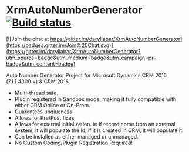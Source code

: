 # XrmAutoNumberGenerator [![Build status](https://ci.appveyor.com/api/projects/status/1j4bb156pusom4i2?svg=true)](https://ci.appveyor.com/project/daryllabar/xrmautonumbergenerator)

[![Join the chat at https://gitter.im/daryllabar/XrmAutoNumberGenerator](https://badges.gitter.im/Join%20Chat.svg)](https://gitter.im/daryllabar/XrmAutoNumberGenerator?utm_source=badge&utm_medium=badge&utm_campaign=pr-badge&utm_content=badge)

Auto Number Generator Project for Microsoft Dynamics CRM 2015 (7.1.1.4309 +) & CRM 2016  

- Multi-thread safe.
- Plugin registered in Sandbox mode, making it fully compatible with either CRM Online or On-Prem.
- Guarentees unqiueness.
- Allows for Pre/Post fixes.
- Allows for external initialization. ie If record come from an external system, it will populate the id, if it is created in CRM, it will populate it.
- Can be installed as either managed or unmanaged.
- No Custom Coding/Plugin Registration Required!
